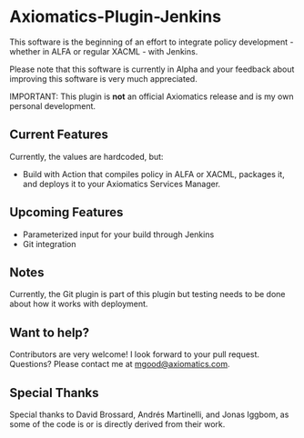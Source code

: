 # Axiomatics-Plugin-Jenkins

This software is the beginning of an effort to integrate policy development - whether in
ALFA or regular XACML - with Jenkins. 

Please note that this software is currently in Alpha and your feedback about improving this software is very much appreciated.

IMPORTANT: This plugin is **not** an official Axiomatics release and is my own personal development.

## Current Features

Currently, the values are hardcoded, but:

- Build with Action that compiles policy in ALFA or XACML, packages it, and deploys it
to your Axiomatics Services Manager.

## Upcoming Features

- Parameterized input for your build through Jenkins
- Git integration

## Notes

Currently, the Git plugin is part of this plugin but testing needs to be done about how it
works with deployment. 

## Want to help?

Contributors are very welcome! I look forward to your pull request. Questions? Please contact me at mgood@axiomatics.com. 

## Special Thanks
Special thanks to David Brossard, Andrés Martinelli, and Jonas Iggbom, as some of the code is or is directly derived from their work. 
